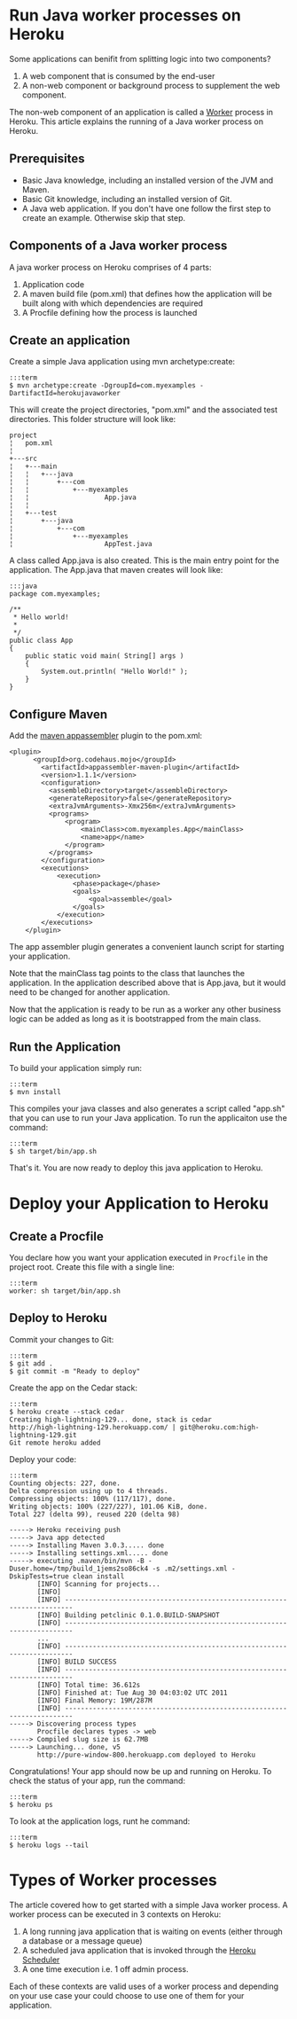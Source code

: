 # Run Java worker processes on Heroku

Some applications can benifit from splitting logic into two components?

1. A web component that is consumed by the end-user
2. A non-web component or background process to supplement the web component.

The non-web component of an application is called a [Worker](http://devcenter.heroku.com/articles/process-model#mapping_the_unix_process_model_to_web_apps) process in Heroku.  This article explains the running of a Java worker process on Heroku.

## Prerequisites

* Basic Java knowledge, including an installed version of the JVM and Maven.
* Basic Git knowledge, including an installed version of Git.
* A Java web application. If you don't have one follow the first step to create an example. Otherwise skip that step.

## Components of a Java worker process

A java worker process on Heroku comprises of 4 parts:

1. Application code
2. A maven build file (pom.xml) that defines how the application will be built along with which dependencies are required
3. A Procfile defining how the process is launched

## Create an application

Create a simple Java application using mvn archetype:create:

    :::term
    $ mvn archetype:create -DgroupId=com.myexamples -DartifactId=herokujavaworker

This will create the project directories, "pom.xml" and the associated test directories. This folder structure will look like:

    project
    ¦   pom.xml
    ¦
    +---src
    ¦   +---main
    ¦   ¦   +---java
    ¦   ¦       +---com
    ¦   ¦           +---myexamples
    ¦   ¦                   App.java
    ¦   ¦
    ¦   +---test
    ¦       +---java
    ¦           +---com
    ¦               +---myexamples
    ¦                       AppTest.java


A class called App.java is also created. This is the main entry point for the application. The App.java that maven creates will look like:

    :::java
    package com.myexamples;
    
    /**
     * Hello world!
     *
     */
    public class App 
    {
        public static void main( String[] args )
        {
            System.out.println( "Hello World!" );
        }
    }


## Configure Maven

Add the [maven appassembler](http://mojo.codehaus.org/appassembler/appassembler-maven-plugin/) plugin to the pom.xml:

    <plugin>
          <groupId>org.codehaus.mojo</groupId>
    	    <artifactId>appassembler-maven-plugin</artifactId>
    	    <version>1.1.1</version>
    	    <configuration> 
      		  <assembleDirectory>target</assembleDirectory> 
      		  <generateRepository>false</generateRepository>
      		  <extraJvmArguments>-Xmx256m</extraJvmArguments>
      		  <programs>
      			  <program>
      				  <mainClass>com.myexamples.App</mainClass>
      				  <name>app</name>
      			  </program>
      		  </programs>
    	    </configuration>
        	<executions>
        		<execution>
        			<phase>package</phase>
        			<goals>
        				<goal>assemble</goal>
        			</goals>
        		</execution>  			
        	</executions>
        </plugin>


The app assembler plugin generates a convenient launch script for starting your application.

Note that the mainClass tag points to the class that launches the application. In the application described above that is App.java, but it would need to be changed for another application.

Now that the application is ready to be run as a worker any other business logic can be added as long as it is bootstrapped from the main class. 

## Run the Application

To build your application simply run:

    :::term
    $ mvn install

This compiles your java classes and also generates a script called "app.sh" that you can use to run your Java application. To run the applicaiton use the command:

    :::term
    $ sh target/bin/app.sh

That's it. You are now ready to deploy this java application to Heroku.

# Deploy your Application to Heroku

## Create a Procfile

You declare how you want your application executed in `Procfile` in the project root. Create this file with a single line:

    :::term
    worker: sh target/bin/app.sh

## Deploy to Heroku

Commit your changes to Git:

    :::term
    $ git add .
    $ git commit -m "Ready to deploy"

Create the app on the Cedar stack:

    :::term
    $ heroku create --stack cedar
    Creating high-lightning-129... done, stack is cedar
    http://high-lightning-129.herokuapp.com/ | git@heroku.com:high-lightning-129.git
    Git remote heroku added

Deploy your code:

    :::term
    Counting objects: 227, done.
    Delta compression using up to 4 threads.
    Compressing objects: 100% (117/117), done.
    Writing objects: 100% (227/227), 101.06 KiB, done.
    Total 227 (delta 99), reused 220 (delta 98)

    -----> Heroku receiving push
    -----> Java app detected
    -----> Installing Maven 3.0.3..... done
    -----> Installing settings.xml..... done
    -----> executing .maven/bin/mvn -B -Duser.home=/tmp/build_1jems2so86ck4 -s .m2/settings.xml -DskipTests=true clean install
           [INFO] Scanning for projects...
           [INFO]                                                                         
           [INFO] ------------------------------------------------------------------------
           [INFO] Building petclinic 0.1.0.BUILD-SNAPSHOT
           [INFO] ------------------------------------------------------------------------
           ...
           [INFO] ------------------------------------------------------------------------
           [INFO] BUILD SUCCESS
           [INFO] ------------------------------------------------------------------------
           [INFO] Total time: 36.612s
           [INFO] Finished at: Tue Aug 30 04:03:02 UTC 2011
           [INFO] Final Memory: 19M/287M
           [INFO] ------------------------------------------------------------------------
    -----> Discovering process types
           Procfile declares types -> web
    -----> Compiled slug size is 62.7MB
    -----> Launching... done, v5
           http://pure-window-800.herokuapp.com deployed to Heroku


Congratulations! Your  app should now be up and running on Heroku. To check the status of your app, run the command:

    :::term
    $ heroku ps
    
To look at the application logs, runt he command:

    :::term
    $ heroku logs --tail

# Types of Worker processes

The article covered how to get started with a simple Java worker process. A worker process can be executed in 3 contexts on Heroku:

1. A long running java application that is waiting on events (either through a database or a message queue)
2. A scheduled java application that is invoked through the [Heroku Scheduler](http://addons.heroku.com/scheduler)
3. A one time execution i.e. 1 off admin process.

Each of these contexts are valid uses of a worker process and depending on your use case your could choose to use one of them for your application.

